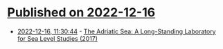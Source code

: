 # [Published on 2022-12-16](index.md)

* [2022-12-16, 11:30:44](https://news.ycombinator.com/item?id=34013387) - [The Adriatic Sea: A Long-Standing Laboratory for Sea Level Studies (2017)](https://www.researchgate.net/publication/318654047_The_Adriatic_Sea_A_Long-Standing_Laboratory_for_Sea_Level_Studies)
